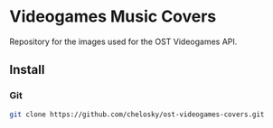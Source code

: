 # Videogames Music Covers

Repository for the images used for the OST Videogames API.

## Install

### Git

```sh
git clone https://github.com/chelosky/ost-videogames-covers.git
```

